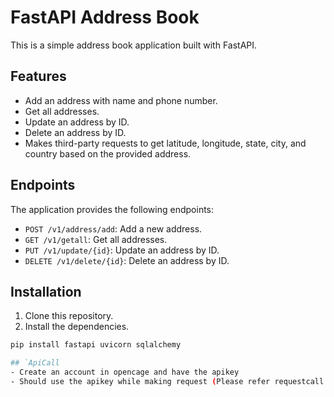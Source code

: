 # FastAPI Address Book

This is a simple address book application built with FastAPI.

## Features

- Add an address with name and phone number.
- Get all addresses.
- Update an address by ID.
- Delete an address by ID.
- Makes third-party requests to get latitude, longitude, state, city, and country based on the provided address.

## Endpoints

The application provides the following endpoints:

- `POST /v1/address/add`: Add a new address.
- `GET /v1/getall`: Get all addresses.
- `PUT /v1/update/{id}`: Update an address by ID.
- `DELETE /v1/delete/{id}`: Delete an address by ID.

## Installation

1. Clone this repository.
2. Install the dependencies.

```bash
pip install fastapi uvicorn sqlalchemy

## `ApiCall
- Create an account in opencage and have the apikey
- Should use the apikey while making request (Please refer requestcall.py)
